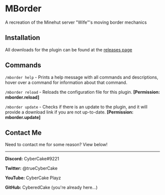 # MBorder

A recreation of the Minehut server "Wife"'s moving border mechanics

## Installation
All downloads for the plugin can be found at the [releases page](https://github.com/CyberedCake/MBorder/releases)

## Commands
`/mborder help` - Prints a help message with all commands and descriptions, hover over a command for information 
about that command.

`/mborder reload` - Reloads the configuration file for this plugin. **[Permission: mborder.reload]**

`/mborder update` - Checks if there is an update to the plugin, and it will provide a download link if you are not 
up-to-date. **[Permission:
mborder.update]**

## Contact Me
Need to contact me for some reason? View below!

------------

**Discord:** CyberCake#9221

**Twitter:** @trueCyberCake

**YouTube:** CyberCake Playz

**GitHub:** CyberedCake (you're already here...)
